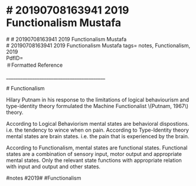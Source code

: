 # \# 20190708163941 2019 Functionalism Mustafa

\# \# 20190708163941 2019 Functionalism Mustafa\
\# 20190708163941 2019 Functionalism Mustafa tags= notes, Functionalism, 2019\
PdfID=\
＃Formatted Reference

\_\_\_\_\_\_\_\_\_\_\_\_\_\_\_\_\_\_\_\_\_\_\_\_\_\_\_\_\_\_\_\_\_\_\_\_\_\_\_\_\_\_

\# Functionalism

Hilary Putnam in his response to the limitations of logical behaviourism and type-identity theory formulated the Machine Functionalist \\(Putnam, 1967\\) theory.

According to Logical Behaviorism mental states are behavioral dispostions. i.e. the tendency to wince when on pain. According to Type-Identity theory mental states are brain states. i.e. the pain that is experienced by the brain.

According to Functionalism, mental states are functional states. Functional states are a combination of sensory input, motor output and appropriate mental states. Only the relevant state functions with appropriate relation with input and output and other states.

\#notes \#2019\# \#Functionalism
